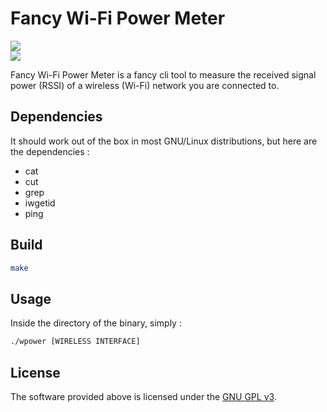 # Fancy Wi-Fi Power Meter
<p align=left>
<a target="_blank" href="https://www.gnu.org/licenses/gpl-3.0.en.html" title="License: GPL v3">
<img src="https://img.shields.io/badge/License:-GPL%20v3-darkred.svg">
</a>
<br>
<img src="https://i.imgur.com/HSFUo6M.png"> 
</p>
Fancy Wi-Fi Power Meter is a fancy cli tool to measure the received signal power (RSSI) of a wireless  (Wi-Fi)  network you are connected to.

## Dependencies
It should work out of the box in most GNU/Linux distributions, but here are the dependencies :
* cat
* cut
* grep
* iwgetid
* ping

## Build
``` bash
make
```
## Usage
Inside the directory of the binary, simply :
``` bash
./wpower [WIRELESS INTERFACE]
```
## License
The software provided above is licensed under the [GNU GPL v3](https://www.gnu.org/licenses/gpl-3.0.en.html).
